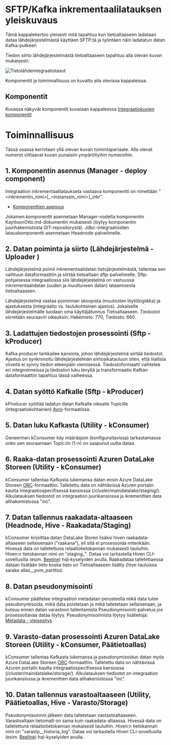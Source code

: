 # SFTP/Kafka inkrementaalilatauksen yleiskuvaus
Tämä kappalekertoo yleisesti mitä tapahtuu kun tietoaltaaseen ladataan dataa lähdejärjestelmästä käyttäen SFTP:tä ja työntäen näin ladatatun datan Kafka-putkeen

Tiedon siirto lähdejärjestelmästä tietoaltaaseen tapahtuu alla olevan kuvan mukaisesti:

![Tietolähdeintegraatiotasot](https://app.deveo.com/api/blob?path=doc%2Fgeneral%2Fintegrations%2FInkrementaalilataus_sftp.png&project_id=6c633ab7-d36b-453e-93a3-f582d10fae71&repository_id=d13a348c-b006-4b5b-9421-222e52868def&id=doc&account_key=77a137faadbef1a60c42a6c92f10ef90&company_key=d651c93ee7e0127340bd4cfa6e29fa95)

Komponentit ja toiminnallisuus on kuvattu alla olevissa kappaleissa.

## Komponentit
Kuvassa näkyvät komponentit kuvataan kappaleessa [Integraatiokuvien komponentit](int_komponentit.md)

# Toiminnallisuus
Tässä osassa kerrotaan yllä olevan kuvan toimintaperiaate. Alla olevat numerot viittaavat kuvan punaisiin ympäröityihin numeroihin.

## 1. Komponentin asennus (Manager - deploy component)
Integraation inkrementaalilataukseta vastaava komponentti on nimeltään "<inkrementin_nimi>[_<instanssin_nimi>]_inkr". 

* [Komponenttien asennus](int_2_4_asennus.md)

Jokainen komponentti asennetaan Manager-nodelta komponentin KayttoonOtto.md-dokumentin mukaisesti (löytyy komponentin juurihakemistosta GIT-repositorystä). Jdbc-integraatioiden latauskomponentti asennetaan Headnode-palvelimelle.

## 2. Datan poiminta ja siirto (Lähdejärjestelmä - Uploader )
Lähdejärjestelmä poimii inkrementaalidatan tietojärjestelmästä, tallentaa sen valittuun dataformaattiin ja siirtää tietoaltaan sftp-palvelimelle. Sftp-pohjaisessa integraatiossa siis lähdejärjestelmä on vastuussa inkrementaalidatan (uuden ja muuttuneen datan) lataamisesta tietoaltaaseen.

Lähdejärjestelmä vastaa poiminnan skoopista (muutosten löytölogiikka) ja ajastuksesta (integraatio vs. taulukohtainen ajastus). Jokaiselle lähdejärjestelmälle luodaan oma käyttäjätunnus Tietoaltaaseen. Tiedostot siirretään seuraavin oikeuksin: Hakemisto: 770, Tiedosto: 660.

## 3. Ladattujen tiedostojen prosessointi (Sftp - kProducer)
Kafka producer tarkkailee kansiota, johon lähdejärjestelmä siirtää tiedostot. Ajastus on synkronoitu lähdejärjestelmän siirtoaikatauluun siten, että liiallisia viiveitä ei synny tiedon eteenpäin viemisessä. Tiedostoformaatti vaihtelee eri integroinneissa ja tiedoston luku levyltä ja transformaatio Kafkan dataformaattiin tapahtuu tässä vaiheessa.  

## 4. Datan syöttö Kafkalle (Sftp - kProducer)
kProducer syöttää ladatun datan Kafkalle oikealle Topicille (integraatiokohtainen) [Avro](https://avro.apache.org/)-formaatissa. 

## 5. Datan luku Kafkasta (Utility - kConsumer)
Geneerinen kConsumer käy määräajoin (konfiguroitavissa) tarkastamassa onko sen seuraamaan Topic:iin (1-n) on saapunut uutta dataa. 
 
## 6. Raaka-datan prosessointi Azuren DataLake Storeen (Utility - kConsumer)
kConsumer tallentaa Kafkasta lukemansa datan ensin Azure DataLake Storeen [ORC](https://orc.apache.org/docs/)-formaattiin. Talletettu data on nähtävissä Azuren portalin kautta integraatiospecifisessä kansiossa (/cluster/maindatalake/staging/<integraatio>). Alkulatauksen tiedostot on integraation juurikansiossa ja ikrementtien data alihakemistossa "inc". 

## 7. Datan tallennus raakadata-altaaseen (Headnode, Hive - Raakadata/Staging)
kConsumer kirjoittaa datan DataLake Storen lisäksi hiven raakadata-altaaseen sellaisenaan ("raakana"), eli sitä ei prosessoida mitenkään. Hivessä data on talletettuna relaatiotietokannan mukaisesti tauluihin. Hiven:n tietokannan nimi on "staging_<integraatio>". Dataa voi tarkastella Hiven CLI-sovellusilla (esim. [Beeline](https://cwiki.apache.org/confluence/display/Hive/HiveServer2+Clients#HiveServer2Clients-Beeline–CommandLineShell)) hql-kyselyiden avulla. Raakadataa talletettaessa dataan lisätään tieto koska tieto on Tietoaltaaseen lisätty (hive-tauluissa sarake allas__pvm_partitio).

## 8. Datan pseudonymisointi
kConsumer päättelee integraation metadatan perusteella mikä data tulee pseudonymisoida, mikä data poistetaan ja mikä talletetaan sellaisenaan, ja kutsuu ennen datan varastoon tallentamista Pseudonymisointi-palvelua jos prosessoitavaa dataa löytyy. Pseudonymisoinnista löytyy lisätietoja: [Metadata - yleisesitys](03_metadata.md)

## 9. Varasto-datan prosessointi Azuren DataLake Storeen (Utility - kConsumer, Päätietoallas)
kConsumer tallentaa Kafkasta lukemansa ja pseudonymisoidun datan myös Azure DataLake Storeen [ORC](https://orc.apache.org/docs/)-formaattiin. Talletettu data on nähtävissä Azuren portalin kautta integraatiospecifisessä kansiossa (/cluster/maindatalake/storage/<integraatio>). Alkulatauksen tiedostot on integraation juurikansiossa ja ikrementtien data alihakemistossa "inc". 

## 10. Datan tallennus varastoaltaaseen (Utility, Päätietoallas, Hive - Varasto/Storage)
Pseudonymisoinnin jälkeen data talletetaan vastastoaltaaseen. Varastoaltaan tietomalli on sama kuin raakadata-altaassa. Hivessä data on talletettuna relaatiotietokannan mukaisesti tauluihin. Hiven:n tietokannan nimi on "varastp_<integraatio>_historia_log". Dataa voi tarkastella Hiven CLI-sovellusilla (esim. [Beeline](https://cwiki.apache.org/confluence/display/Hive/HiveServer2+Clients#HiveServer2Clients-Beeline–CommandLineShell)) hql-kyselyiden avulla. 
